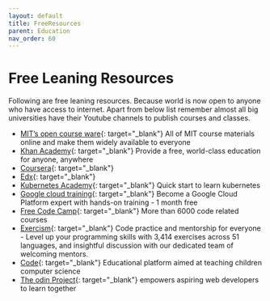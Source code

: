 ```yaml
---
layout: default
title: FreeResources
parent: Education
nav_order: 60
---
```


# Free Leaning Resources

Following are free leaning resources. Because world is now open to anyone who have access to internet. Apart from below list remember almost all big universities have their Youtube channels to publish courses and classes.

* [MIT’s  open course ware](https://ocw.mit.edu/index.htm){: target="_blank"} All of MIT course materials online and make them widely available to everyone
* [Khan Academy](https://www.khanacademy.org/){: target="_blank"} Provide a free, world-class education for anyone, anywhere
* [Coursera](https://www.coursera.org/){: target="_blank"}
* [Edx](https://www.edx.org/){: target="_blank"}
* [Kubernetes Academy](https://kube.academy/){: target="_blank"} Quick start to learn kubernetes
* [Google cloud training](https://go.qwiklabs.com/qwiklabs-free){: target="_blank"} Become a Google Cloud Platform expert with hands-on training - 1 month free
* [Free Code Camp](https://www.freecodecamp.org){: target="_blank"} More than 6000 code related courses
* [Exercism](https://exercism.io/){: target="_blank"} Code practice and mentorship for everyone - Level up your programming skills with 3,414 exercises across 51 languages, and insightful discussion with our dedicated team of welcoming mentors.
* [Code](https://code.org/){: target="_blank"} Educational platform aimed at teaching children computer science
* [The odin Project](https://www.theodinproject.com){: target="_blank"} empowers aspiring web developers to learn together